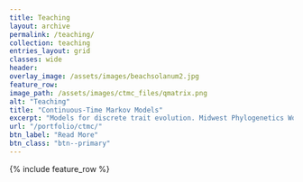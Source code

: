 ```yaml
---
title: Teaching
layout: archive
permalink: /teaching/
collection: teaching
entries_layout: grid
classes: wide
header:
overlay_image: /assets/images/beachsolanum2.jpg
feature_row:
image_path: /assets/images/ctmc_files/qmatrix.png
alt: "Teaching"
title: "Continuous-Time Markov Models"
excerpt: "Models for discrete trait evolution. Midwest Phylogenetics Workshop Lecture 2019"
url: "/portfolio/ctmc/"
btn_label: "Read More"
btn_class: "btn--primary"
---
```



{% include feature_row %}
